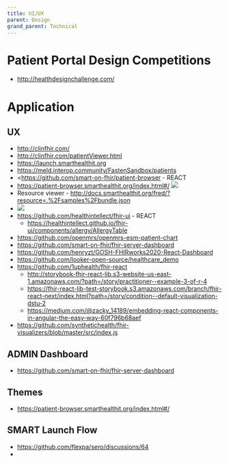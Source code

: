 ```yaml
---
title: UI/UX
parent: Design
grand_parent: Technical
---
```



# Patient Portal Design Competitions
- <http://healthdesignchallenge.com/>


# Application
## UX
- http://clinfhir.com/
- http://clinfhir.com/patientViewer.html
- https://launch.smarthealthit.org
- https://meld.interop.community/FastenSandbox/patients
- <https://github.com/smart-on-fhir/patient-browser - REACT
- <https://patient-browser.smarthealthit.org/index.html#/>
    ![](/img/patient-browser.png)
- Resource viewer - <http://docs.smarthealthit.org/fred/?resource=.%2Fsamples%2Fbundle.json>
- ![](/img/fred-resource-viewer.png)
- <https://github.com/healthintellect/fhir-ui> - REACT
	- <https://healthintellect.github.io/fhir-ui/components/allergy/AllergyTable>
- <https://github.com/openmrs/openmrs-esm-patient-chart>
- <https://github.com/smart-on-fhir/fhir-server-dashboard>
- <https://github.com/henryzt/GOSH-FHIRworks2020-React-Dashboard>
- <https://github.com/looker-open-source/healthcare_demo>
- <https://github.com/1uphealth/fhir-react>
	- <http://storybook-fhir-react-lib.s3-website-us-east-1.amazonaws.com/?path=/story/practitioner--example-3-of-r-4>
	- <https://fhir-react-lib-test-storybook.s3.amazonaws.com/branch/fhir-react-next/index.html?path=/story/condition--default-visualization-dstu-2>
	- <https://medium.com/@zacky_14189/embedding-react-components-in-angular-the-easy-way-60f796b68aef>
- <https://github.com/synthetichealth/fhir-visualizers/blob/master/src/index.js>


## ADMIN Dashboard
- https://github.com/smart-on-fhir/fhir-server-dashboard

## Themes
- https://patient-browser.smarthealthit.org/index.html#/

## SMART Launch Flow
- https://github.com/flexpa/sero/discussions/64
- 

